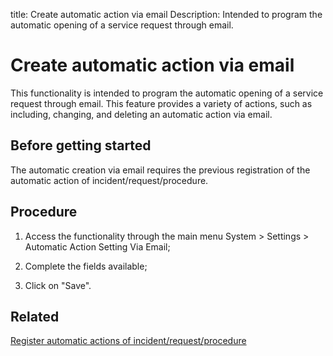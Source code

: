 title: Create automatic action via email
Description: Intended to program the automatic opening of a service request through email.
# Create automatic action via email

This functionality is intended to program the automatic opening of a service
request through email.
This feature provides a variety of actions, such as including, changing, and deleting an automatic action via email.

Before getting started
--------------------------

The automatic creation via email requires the previous registration of the
automatic action of incident/request/procedure.

Procedure
-------------

1.  Access the functionality through the main menu System \> Settings \>
    Automatic Action Setting Via Email;

2.  Complete the fields available;

3.  Click on "Save".

Related
-------

[Register automatic actions of incident/request/procedure](/en-us/citsmart-platform-9/additional-features/automation-of-operation/configuration/register-automatic-actions-incident-request-procedure.html)

<!-- !!! tip "About"

    <b>Product/Version:</b> CITSmart | 9.00 &nbsp;&nbsp;
    <b>Updated:</b>01/09/2021 – Anna Martins
